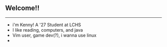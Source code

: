 ## Welcome!!
------------------------------------------------------------

 - i'm Kenny! A '27 Student at LCHS
 - I like reading, computers, and java
 - Vim user, game dev(?), i wanna use linux
 - <insert website here for later lol>

<!--
**kennylwe/kennylwe** is a ✨ _special_ ✨ repository because its `README.md` (this file) appears on your GitHub profile.

Here are some ideas to get you started:

- 🔭 I’m currently working on ...
- 🌱 I’m currently learning ...
- 👯 I’m looking to collaborate on ...
- 🤔 I’m looking for help with ...
- 💬 Ask me about ...
- 📫 How to reach me: ...
- 😄 Pronouns: ...
- ⚡ Fun fact: ...
-->
